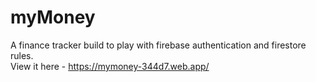 # myMoney
A finance tracker build to play with firebase authentication and firestore rules. <br>
View it here - https://mymoney-344d7.web.app/
